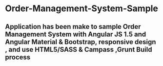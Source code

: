 # Order-Management-System-Sample

## Application has been make to sample Order Management System with Angular JS 1.5 and Angular Material & Bootstrap, responsive design , and use HTML5/SASS & Campass ,Grunt Build process
